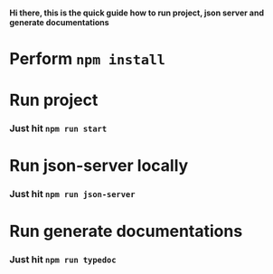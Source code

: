 #### Hi there, this is the quick guide how to run project, json server and generate documentations 

# Perform `npm install`

# Run project
### Just hit `npm run start`

# Run json-server locally 
### Just hit `npm run json-server`

# Run generate documentations
### Just hit `npm run typedoc`
